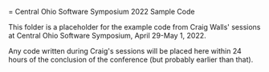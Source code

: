 = Central Ohio Software Symposium 2022 Sample Code

This folder is a placeholder for the example code from Craig Walls' sessions at
Central Ohio Software Symposium, April 29-May 1, 2022.

Any code written during Craig's sessions will be placed here within 24 hours of
the conclusion of the conference (but probably earlier than that).
